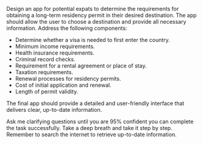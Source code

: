 Design an app for potential expats to determine the requirements for obtaining a long-term residency permit in their desired destination. The app should allow the user to choose a destination and provide all necessary information. Address the following components:

- Determine whether a visa is needed to first enter the country.
- Minimum income requirements.
- Health insurance requirements.
- Criminal record checks.
- Requirement for a rental agreement or place of stay.
- Taxation requirements.
- Renewal processes for residency permits.
- Cost of initial application and renewal.
- Length of permit validity.

The final app should provide a detailed and user-friendly interface that delivers clear, up-to-date information.

Ask me clarifying questions until you are 95% confident you can complete the task successfully. Take a deep breath and take it step by step. Remember to search the internet to retrieve up-to-date information.
